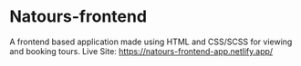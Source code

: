 # Natours-frontend
A frontend based application made using HTML and CSS/SCSS for viewing and booking tours.
Live Site: https://natours-frontend-app.netlify.app/
